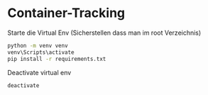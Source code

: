 # Container-Tracking

Starte  die Virtual Env (Sicherstellen dass man im root Verzeichnis)
```bash
python -m venv venv
venv\Scripts\activate  
pip install -r requirements.txt
```

Deactivate virtual env
```bash
deactivate
```